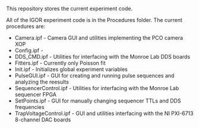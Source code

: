 This repository stores the current experiment code.

All of the IGOR experiment code is in the Procedures folder. The current procedures are:

* Camera.ipf - Camera GUI and utilities implementing the PCO camera XOP
* Config.ipf - 
* DDS_CMD.ipf - Utilities for interfacing with the Monroe Lab DDS boards
* Fitters.ipf - Currently only Poisson fit
* Init.ipf - Initializes global experiment variables
* PulseGUI.ipf - GUI for creating and running pulse sequences and analyzing the reesults
* SequencerControl.ipf - Utilities for interfacing with the Monroe Lab sequencer FPGA
* SetPoints.ipf - GUI for manually changing sequencer TTLs and DDS frequencies
* TrapVoltageControl.ipf - GUI and utilities interfacing with the NI PXI-6713 8-channel DAC boards
